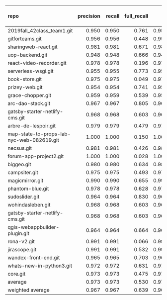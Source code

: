 | repo                                      |   precision |   recall |   full_recall |    f1 |   full_f1 |   ppcr |   support |   full_support |   Rules Number |   Average Rule Len |
|:------------------------------------------|------------:|---------:|--------------:|------:|----------:|-------:|----------:|---------------:|---------------:|-------------------:|
| 2019fall_42class_team1.git                |       0.950 |    0.950 |         0.761 | 0.950 |     0.845 |  0.800 |     35508 |          44367 |             99 |                7.1 |
| gitforteams.git                           |       0.956 |    0.956 |         0.448 | 0.956 |     0.610 |  0.468 |     17344 |          37030 |             38 |                8.0 |
| sharingweb-react.git                      |       0.981 |    0.981 |         0.671 | 0.981 |     0.797 |  0.684 |     13360 |          19538 |             10 |                6.4 |
| uop-backend.git                           |       0.948 |    0.948 |         0.666 | 0.948 |     0.783 |  0.703 |      5348 |           7612 |             49 |                5.3 |
| react-video-recorder.git                  |       0.978 |    0.978 |         0.196 | 0.978 |     0.326 |  0.200 |      1140 |           5700 |              2 |                2.0 |
| serverless-wsgi.git                       |       0.955 |    0.955 |         0.773 | 0.955 |     0.854 |  0.810 |     16360 |          20206 |             79 |                5.5 |
| book-store.git                            |       0.975 |    0.975 |         0.049 | 0.975 |     0.092 |  0.050 |       480 |           9641 |              1 |                1.0 |
| prizey-web.git                            |       0.954 |    0.954 |         0.741 | 0.954 |     0.834 |  0.778 |     25179 |          32382 |             73 |                9.2 |
| grace-chopper.git                         |       0.959 |    0.959 |         0.539 | 0.959 |     0.690 |  0.562 |      6803 |          12109 |             49 |                7.5 |
| arc-dao-stack.git                         |       0.967 |    0.967 |         0.805 | 0.967 |     0.879 |  0.832 |     59707 |          71726 |             82 |                6.8 |
| gatsby-starter-netlify-cms.git            |       0.968 |    0.968 |         0.603 | 0.968 |     0.743 |  0.624 |      5665 |           9083 |             25 |                3.8 |
| arbre-de-lespoir.git                      |       0.979 |    0.979 |         0.479 | 0.979 |     0.644 |  0.490 |      1782 |           3640 |              2 |                3.0 |
| map-state-to-props-lab-nyc-web-082619.git |       1.000 |    1.000 |         0.150 | 1.000 |     0.261 |  0.150 |       243 |           1621 |              2 |                2.0 |
| necsus.git                                |       0.981 |    0.981 |         0.426 | 0.981 |     0.594 |  0.434 |      1313 |           3027 |             10 |                2.7 |
| forum-app-project2.git                    |       1.000 |    1.000 |         0.028 | 1.000 |     0.054 |  0.028 |       194 |           7034 |              1 |                2.0 |
| biggeo.git                                |       0.980 |    0.980 |         0.634 | 0.980 |     0.770 |  0.647 |     12146 |          18769 |             52 |                5.6 |
| campsiter.git                             |       0.975 |    0.975 |         0.493 | 0.975 |     0.655 |  0.506 |     12818 |          25349 |             12 |                6.2 |
| magicmirror.git                           |       0.990 |    0.990 |         0.655 | 0.990 |     0.788 |  0.662 |     34873 |          52715 |             18 |                7.3 |
| phantom-blue.git                          |       0.978 |    0.978 |         0.628 | 0.978 |     0.765 |  0.642 |     13692 |          21312 |             72 |                6.2 |
| sudoslider.git                            |       0.964 |    0.964 |         0.830 | 0.964 |     0.892 |  0.861 |     18429 |          21406 |             63 |                6.6 |
| wohindasleben.git                         |       0.968 |    0.968 |         0.603 | 0.968 |     0.743 |  0.624 |      5665 |           9083 |             25 |                3.8 |
| gatsby-starter-netlify-cms.git            |       0.968 |    0.968 |         0.603 | 0.968 |     0.743 |  0.624 |      5665 |           9083 |             25 |                3.8 |
| qgis-webappbuilder-plugin.git             |       0.964 |    0.964 |         0.664 | 0.964 |     0.787 |  0.689 |     17580 |          25519 |              5 |                5.4 |
| rona-v2.git                               |       0.991 |    0.991 |         0.066 | 0.991 |     0.124 |  0.066 |       463 |           6966 |              1 |                1.0 |
| jirascope.git                             |       0.991 |    0.991 |         0.532 | 0.991 |     0.692 |  0.536 |      5874 |          10950 |              5 |                5.0 |
| wandex-front-end.git                      |       0.965 |    0.965 |         0.703 | 0.965 |     0.813 |  0.728 |     52779 |          72501 |            114 |                7.5 |
| whats-new-in-python3.git                  |       0.972 |    0.972 |         0.631 | 0.972 |     0.765 |  0.649 |     30632 |          47209 |             25 |                8.4 |
| core.git                                  |       0.973 |    0.973 |         0.475 | 0.973 |     0.638 |  0.488 |      3406 |           6981 |             34 |                3.7 |
| average                                   |       0.973 |    0.973 |         0.530 | 0.973 |     0.649 |  0.548 |     14444 |          21877 |             34 |                5.1 |
| weighted average                          |       0.967 |    0.967 |         0.639 | 0.967 |     0.753 |  0.706 |           |                |                |                    |
